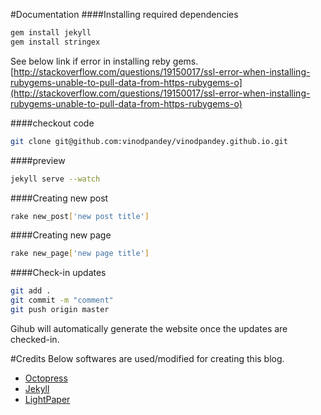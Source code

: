 #Documentation
####Installing required dependencies
```sh
gem install jekyll
gem install stringex
```

 See below link if error in installing reby gems.  
 [http://stackoverflow.com/questions/19150017/ssl-error-when-installing-rubygems-unable-to-pull-data-from-https-rubygems-o](http://stackoverflow.com/questions/19150017/ssl-error-when-installing-rubygems-unable-to-pull-data-from-https-rubygems-o)

####checkout code
```sh
git clone git@github.com:vinodpandey/vinodpandey.github.io.git
```

####preview
```sh
jekyll serve --watch
```

####Creating new post
```sh
rake new_post['new post title']
```

####Creating new page
```sh
rake new_page['new page title']
```

####Check-in updates
```sh
git add .
git commit -m "comment"
git push origin master
```

Gihub will automatically generate the website once the updates are checked-in.

#Credits
Below softwares are used/modified for creating this blog.  
* [Octopress](https://github.com/imathis/octopress)  
* [Jekyll](http://jekyllrb.com/)  
* [LightPaper](http://clockworkengine.com/lightpaper-mac/)  
